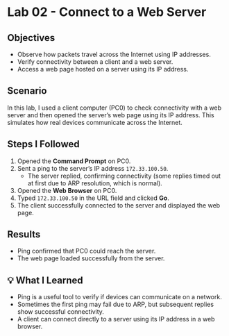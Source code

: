# Lab 02 - Connect to a Web Server

## Objectives
- Observe how packets travel across the Internet using IP addresses.  
- Verify connectivity between a client and a web server.  
- Access a web page hosted on a server using its IP address.  

## Scenario
In this lab, I used a client computer (PC0) to check connectivity with a web server and then opened the server’s web page using its IP address. This simulates how real devices communicate across the Internet.  

## Steps I Followed
1. Opened the **Command Prompt** on PC0.  
2. Sent a ping to the server’s IP address `172.33.100.50`.  
   - The server replied, confirming connectivity (some replies timed out at first due to ARP resolution, which is normal).  
3. Opened the **Web Browser** on PC0.  
4. Typed `172.33.100.50` in the URL field and clicked **Go**.  
5. The client successfully connected to the server and displayed the web page.  

## Results
- Ping confirmed that PC0 could reach the server.  
- The web page loaded successfully from the server.  

## 💡 What I Learned
- Ping is a useful tool to verify if devices can communicate on a network.  
- Sometimes the first ping may fail due to ARP, but subsequent replies show successful connectivity.  
- A client can connect directly to a server using its IP address in a web browser.
